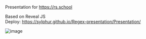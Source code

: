 Presentation for https://rs.school  
  
Based on  Reveal JS  
Deploy: https://sylphur.github.io/Regex-presentation/Presentation/  
  
![image](https://github.com/Sylphur/Regex-presentation/assets/84965849/2b4e688a-855c-4ecd-83c1-2d307faf7bec)
  
